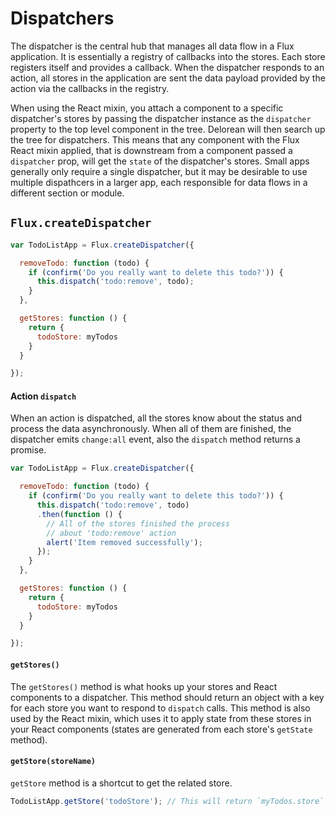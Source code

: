 # Dispatchers

The dispatcher is the central hub that manages all data flow in a Flux application.
It is essentially a registry of callbacks into the stores. Each store registers
itself and provides a callback. When the dispatcher responds to an action,
all stores in the application are sent the data payload provided by the
action via the callbacks in the registry.

When using the React mixin, you attach a component to a specific
dispatcher's stores by passing the dispatcher instance as the `dispatcher` property
to the top level component in the tree. Delorean will then search up the tree for
dispatchers. This means that any component with the Flux React mixin applied,
that is downstream from a component passed a `dispatcher` prop, will get the
`state` of the dispatcher's stores. Small apps generally only require a single
dispatcher, but it may be desirable to use multiple dispathcers in a larger app,
each responsible for data flows in a different section or module.

## `Flux.createDispatcher`

```js
var TodoListApp = Flux.createDispatcher({

  removeTodo: function (todo) {
    if (confirm('Do you really want to delete this todo?')) {
      this.dispatch('todo:remove', todo);
    }
  },

  getStores: function () {
    return {
      todoStore: myTodos
    }
  }

});
```

#### Action `dispatch`

When an action is dispatched, all the stores know about the status and
process the data asynchronously. When all of them are finished, the dispatcher
emits `change:all` event, also the `dispatch` method returns a promise.

```js
var TodoListApp = Flux.createDispatcher({

  removeTodo: function (todo) {
    if (confirm('Do you really want to delete this todo?')) {
      this.dispatch('todo:remove', todo)
      .then(function () {
        // All of the stores finished the process
        // about 'todo:remove' action
        alert('Item removed successfully');
      });
    }
  },

  getStores: function () {
    return {
      todoStore: myTodos
    }
  }

});
```

#### `getStores()`

The `getStores()` method is what hooks up your stores and React components to a dispatcher. This method should return an
object with a key for each store you want to respond to `dispatch` calls. This method is also used by
the React mixin, which uses it to apply state from these stores in your React components (states are
generated from each store's `getState` method).


#### `getStore(storeName)`

`getStore` method is a shortcut to get the related store.

```js
TodoListApp.getStore('todoStore'); // This will return `myTodos.store`
```

